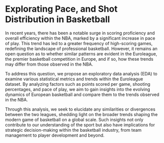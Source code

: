 # Explorating Pace, and Shot Distribution in Basketball
In recent years, there has been a notable surge in scoring proficiency and overall efficiency within the NBA, marked by a significant increase in pace of play. This trend has led to a greater frequency of high-scoring games, redefining the landscape of professional basketball. However, it remains an open question as to whether similar patterns are evident in the Euroleague, the premier basketball competition in Europe, and if so, how these trends may differ from those observed in the NBA.

To address this question, we propose an exploratory data analysis (EDA) to examine various statistical metrics and trends within the Euroleague dataset. By analyzing factors such as points scored per game, shooting percentages, and pace of play, we aim to gain insights into the evolving dynamics of European basketball and compare them to the trends observed in the NBA.

Through this analysis, we seek to elucidate any similarities or divergences between the two leagues, shedding light on the broader trends shaping the modern game of basketball on a global scale. Such insights not only contribute to our understanding of the sport but also have implications for strategic decision-making within the basketball industry, from team management to player development and beyond.
